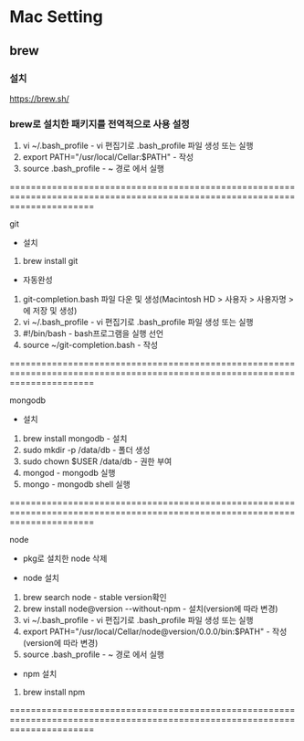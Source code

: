 # Mac Setting

## brew

### 설치
https://brew.sh/

### brew로 설치한 패키지를 전역적으로 사용 설정
1. vi ~/.bash_profile - vi 편집기로 .bash_profile 파일 생성 또는 실행
2. export PATH="/usr/local/Cellar:$PATH" - 작성
3. source .bash_profile - ~ 경로 에서 실행

============================================================================================================================

git

* 설치
1. brew install git

* 자동완성
1. git-completion.bash 파일 다운 및 생성(Macintosh HD > 사용자 > 사용자명 > 에 저장 및 생성)
2. vi ~/.bash_profile - vi 편집기로 .bash_profile 파일 생성 또는 실행
3. #!/bin/bash - bash프로그램을 실행 선언
4. source ~/git-completion.bash - 작성

============================================================================================================================

mongodb

* 설치
1. brew install mongodb - 설치
2. sudo mkdir -p /data/db - 폴더 생성
3. sudo chown $USER /data/db - 권한 부여
4. mongod - mongodb 실행
5. mongo - mongodb shell 실행

============================================================================================================================

node

* pkg로 설치한 node 삭제

* node 설치
1. brew search node - stable version확인
2. brew install node@version --without-npm - 설치(version에 따라 변경)
3. vi ~/.bash_profile - vi 편집기로 .bash_profile 파일 생성 또는 실행
4. export PATH="/usr/local/Cellar/node@version/0.0.0/bin:$PATH" - 작성(version에 따라 변경)
5. source .bash_profile - ~ 경로 에서 실행

* npm 설치
1. brew install npm

============================================================================================================================
